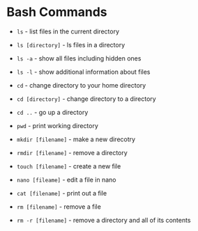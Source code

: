 # Bash Commands

* `ls` - list files in the current directory

* `ls [directory]` - ls files in a directory

* `ls -a` - show all files including hidden ones

* `ls -l` - show additional information about files

* `cd` - change directory to your home directory

* `cd [directory]` - change directory to a directory

* `cd ..` - go up a directory

* `pwd` - print working directory

* `mkdir [filename]` - make a new direcotry

* `rmdir [filename]` - remove a directory

* `touch [filename]` - create a new file

* `nano [fileame]` - edit a file in nano

* `cat [filename]` - print out a file

* `rm [filename]` - remove a file

* `rm -r [filename]` - remove a directory and all of its contents
